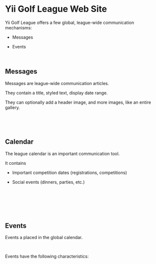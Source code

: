 Yii Golf League Web Site
========================

Yii Golf League offers a few global, league-wide communication mechanisms:

-   Messages

-   Events

 

Messages
--------

Messages are league-wide communication articles.

They contain a title, styled text, display date range.

They can optionally add a header image, and more images, like an entire gallery.

 

 

Calendar
--------

The league calendar is an important communication tool.

It contains

-   Important competition dates (registrations, competitions)

-   Social events (dinners, parties, etc.)

 

 

 

Events
------

Events a placed in the global calendar.

 

Events have the following characteristics:

 
